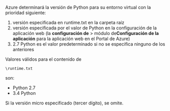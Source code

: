 Azure determinará la versión de Python para su entorno virtual con la prioridad siguiente:

1. versión especificada en runtime.txt en la carpeta raíz
1. versión especificada por el valor de Python en la configuración de la aplicación web (la **configuración de** > módulo de**Configuración de la aplicación** para la aplicación web en el Portal de Azure)
1. 2.7 Python es el valor predeterminado si no se especifica ninguno de los anteriores

Valores válidos para el contenido de 

    \runtime.txt

son:

- Python 2.7
- 3.4 Python

Si la versión micro especificado (tercer dígito), se omite.
